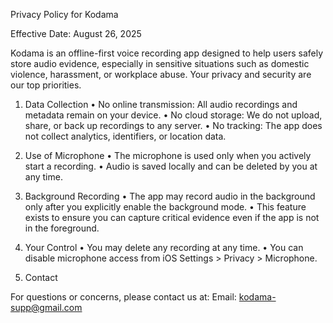 Privacy Policy for Kodama

Effective Date: August 26, 2025

Kodama is an offline-first voice recording app designed to help users safely store audio evidence, especially in sensitive situations such as domestic violence, harassment, or workplace abuse. Your privacy and security are our top priorities.

1. Data Collection
	•	No online transmission: All audio recordings and metadata remain on your device.
	•	No cloud storage: We do not upload, share, or back up recordings to any server.
	•	No tracking: The app does not collect analytics, identifiers, or location data.

2. Use of Microphone
	•	The microphone is used only when you actively start a recording.
	•	Audio is saved locally and can be deleted by you at any time.

3. Background Recording
	•	The app may record audio in the background only after you explicitly enable the background mode.
	•	This feature exists to ensure you can capture critical evidence even if the app is not in the foreground.

4. Your Control
	•	You may delete any recording at any time.
	•	You can disable microphone access from iOS Settings > Privacy > Microphone.

5. Contact

For questions or concerns, please contact us at:
Email: kodama-supp@gmail.com
